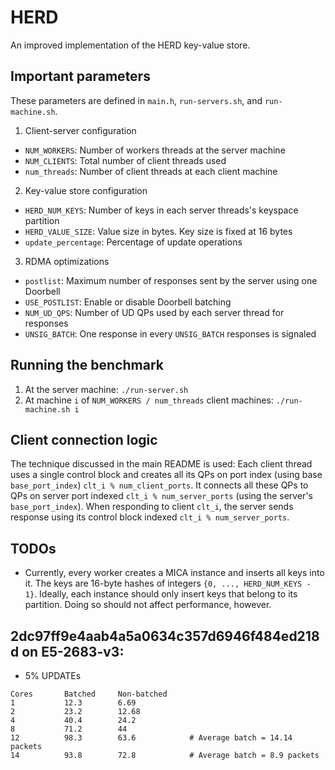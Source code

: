 # HERD
An improved implementation of the HERD key-value store.

## Important parameters
These parameters are defined in `main.h`, `run-servers.sh`, and `run-machine.sh`.

1. Client-server configuration
  * `NUM_WORKERS`: Number of workers threads at the server machine
  * `NUM_CLIENTS`: Total number of client threads used
  * `num_threads`: Number of client threads at each client machine
2. Key-value store configuration
  * `HERD_NUM_KEYS`: Number of keys in each server threads's keyspace partition
  * `HERD_VALUE_SIZE`: Value size in bytes. Key size is fixed at 16 bytes
  * `update_percentage`: Percentage of update operations
3. RDMA optimizations
  * `postlist`: Maximum number of responses sent by the server using one Doorbell
  * `USE_POSTLIST`: Enable or disable Doorbell batching
  * `NUM_UD_QPS`: Number of UD QPs used by each server thread for responses
  * `UNSIG_BATCH`: One response in every `UNSIG_BATCH` responses is signaled

## Running the benchmark
1. At the server machine: `./run-server.sh`
2. At machine `i` of `NUM_WORKERS / num_threads` client machines:
`./run-machine.sh i`

## Client connection logic
The technique discussed in the main README is used: Each client thread uses a
single control block and creates all its QPs on port index (using base
`base_port_index`) `clt_i % num_client_ports`. It connects all these QPs to QPs
on server port indexed `clt_i % num_server_ports` (using the server's
`base_port_index`). When responding to client `clt_i`, the server sends response
using its control block indexed `clt_i % num_server_ports`.

## TODOs
 * Currently, every worker creates a MICA instance and inserts all keys into it.
   The keys are 16-byte hashes of integers `{0, ..., HERD_NUM_KEYS - 1}`. Ideally,
   each instance should only insert keys that belong to its partition. Doing so
   should not affect performance, however.

## 2dc97ff9e4aab4a5a0634c357d6946f484ed218d on E5-2683-v3:
 * 5% UPDATEs
```
Cores		Batched		Non-batched
1 			12.3		6.69
2 			23.2		12.68
4 			40.4		24.2
8 			71.2		44
12 			98.3		63.6			# Average batch = 14.14 packets
14			93.8		72.8			# Average batch = 8.9 packets
```
